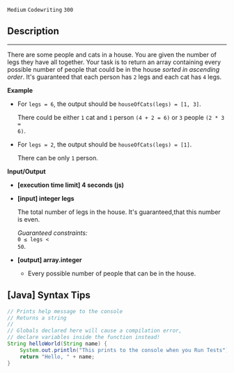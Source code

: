 `Medium`	`Codewriting` 	`300`

## Description

---

There are some people and cats in a house. You are given the number of legs they have all together. Your task is to return an array containing every possible number of people that could be in the house _sorted in ascending order_. It's guaranteed that each person has <code>2</code> legs and each cat has <code>4</code> legs.

**Example**

- For <code>legs = 6</code>, the output should be
  <code>houseOfCats(legs) = [1, 3]</code>.

  There could be either <code>1</code> cat and <code>1</code> person <code>(4 + 2 = 6)</code> or <code>3</code> people <code>(2 * 3 = 6)</code>.

- For <code>legs = 2</code>, the output should be
  <code>houseOfCats(legs) = [1]</code>.

  There can be only <code>1</code> person.

**Input/Output**

- **[execution time limit] 4 seconds (js)**

- **[input] integer legs**

  The total number of legs in the house. It's guaranteed,that this number is even.<br>

  _Guaranteed constraints:_<br>
  <code>0 ≤ legs < 50</code>.

- **[output] array.integer**
  - Every possible number of people that can be in the house.
## [Java] Syntax Tips

``` java
// Prints help message to the console
// Returns a string
// 
// Globals declared here will cause a compilation error,
// declare variables inside the function instead!
String helloWorld(String name) {
    System.out.println("This prints to the console when you Run Tests");
    return "Hello, " + name;
}
```

